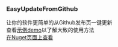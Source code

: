 ### EasyUpdateFromGithub

让你的软件更简单的从Github发布页一键更新\
查看[示例demo](https://github.com/Hgnim/EasyUpdateFromGithub/blob/main/DebugConsole/Program.cs)以了解大致的使用方法\
[在Nuget页面上查看](https://www.nuget.org/packages/EasyUpdateFromGithub)
